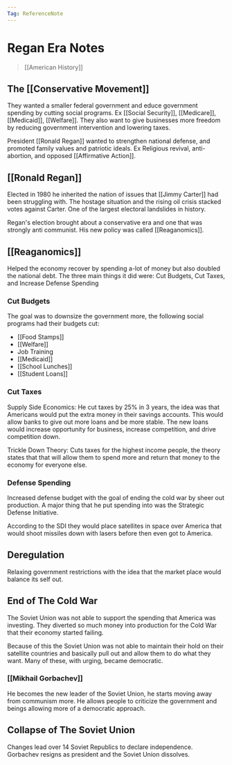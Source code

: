 ```yaml
---
Tag: ReferenceNote
---
```

# Regan Era Notes
> [[American History]]

## The [[Conservative Movement]]
They wanted a smaller federal government and educe government spending by cutting social programs. Ex [[Social Security]], [[Medicare]], [[Medicaid]], [[Welfare]]. They also want to give businesses more freedom by reducing government intervention and lowering taxes.

President [[Ronald Regan]] wanted to strengthen national defense, and promoted family values and patriotic ideals. Ex Religious revival, anti-abortion, and opposed [[Affirmative Action]].

## [[Ronald Regan]]
Elected in 1980 he inherited the nation of issues that [[Jimmy Carter]] had been struggling with. The hostage situation and the rising oil crisis stacked votes against Carter. One of the largest electoral landslides in history.

Regan's election brought about a conservative era and one that was strongly anti communist. His new policy was called [[Reaganomics]].

## [[Reaganomics]]
Helped the economy recover by spending a-lot of money but also doubled the national debt. The three main things it did were: Cut Budgets, Cut Taxes, and Increase Defense Spending

### Cut Budgets
The goal was to downsize the government more, the following social programs had their budgets cut:
- [[Food Stamps]]
- [[Welfare]]
- Job Training
- [[Medicaid]]
- [[School Lunches]]
- [[Student Loans]]

### Cut Taxes
Supply Side Economics: He cut taxes by 25% in 3 years, the idea was that Americans would put the extra money in their savings accounts. This would allow banks to give out more loans and be more stable. The new loans would increase opportunity for business, increase competition, and drive competition down.

Trickle Down Theory: Cuts taxes for the highest income people, the theory states that that will allow them to spend more and return that money to the economy for everyone else.

### Defense Spending
Increased defense budget with the goal of ending the cold war by sheer out production. A major thing that he put spending into was the Strategic Defense Initiative.

According to the SDI they would place satellites in space over America that would shoot missiles down with lasers before then even got to America.

## Deregulation
Relaxing government restrictions with the idea that the market place would balance its self out.

## End of The Cold War
The Soviet Union was not able to support the spending that America was investing. They diverted so much money into production for the Cold War that their economy started failing. 

Because of this the Soviet Union was not able to maintain their hold on their satellite countries and basically pull out and allow them to do what they want. Many of these, with urging, became democratic.

### [[Mikhail Gorbachev]]
He becomes the new leader of the Soviet Union, he starts moving away from communism more. He allows people to criticize the government and beings allowing more of a democratic approach.

## Collapse of The Soviet Union
Changes lead over 14 Soviet Republics to declare independence. Gorbachev resigns as president and the Soviet Union dissolves.